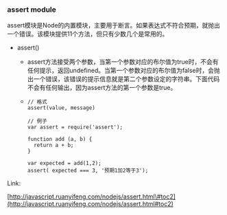 ### assert module

assert模块是Node的内置模块，主要用于断言。如果表达式不符合预期，就抛出一个错误。该模块提供11个方法，但只有少数几个是常用的。

* assert\(\)
  * assert方法接受两个参数，当第一个参数对应的布尔值为true时，不会有任何提示，返回undefined。当第一个参数对应的布尔值为false时，会抛出一个错误，该错误的提示信息就是第二个参数设定的字符串。下面代码不会有任何输出，因为assert方法的第一个参数是true。

  * ```
    // 格式
    assert(value, message)

    // 例子
    var assert = require('assert');

    function add (a, b) {
      return a + b;
    }

    var expected = add(1,2);
    assert( expected === 3, '预期1加2等于3');
    ```





Link:

[http://javascript.ruanyifeng.com/nodejs/assert.html\#toc2](http://javascript.ruanyifeng.com/nodejs/assert.html#toc2)

